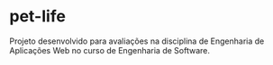 # pet-life
Projeto desenvolvido para avaliações na disciplina de Engenharia de Aplicações Web no curso de Engenharia de Software.
